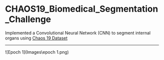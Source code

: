 # CHAOS19_Biomedical_Segmentation_Challenge
Implemented a Convolutional Neural Network (CNN) to segment internal organs using [Chaos 19 Dataset](https://chaos.grand-challenge.org/)


---

![Epoch 1](Images\epoch 1.png)



